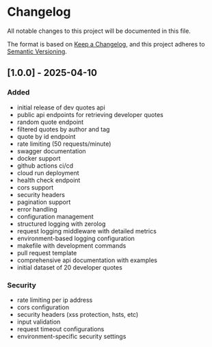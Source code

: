 # Changelog

All notable changes to this project will be documented in this file.

The format is based on [Keep a Changelog](https://keepachangelog.com/en/1.0.0/),
and this project adheres to [Semantic Versioning](https://semver.org/spec/v2.0.0.html).

## [1.0.0] - 2025-04-10

### Added

- initial release of dev quotes api
- public api endpoints for retrieving developer quotes
- random quote endpoint
- filtered quotes by author and tag
- quote by id endpoint
- rate limiting (50 requests/minute)
- swagger documentation
- docker support
- github actions ci/cd
- cloud run deployment
- health check endpoint
- cors support
- security headers
- pagination support
- error handling
- configuration management
- structured logging with zerolog
- request logging middleware with detailed metrics
- environment-based logging configuration
- makefile with development commands
- pull request template
- comprehensive api documentation with examples
- initial dataset of 20 developer quotes

### Security

- rate limiting per ip address
- cors configuration
- security headers (xss protection, hsts, etc)
- input validation
- request timeout configurations
- environment-specific security settings
